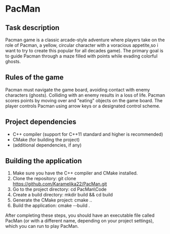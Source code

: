 # PacMan

## Task description

Pacman game is a classic arcade-style adventure where players take on the role of Pacman, a yellow, circular character with a voracious appetite,so i want to try to create this popular for all decades game).
The primary goal is to guide Pacman through a maze filled with points while evading colorful ghosts. 

## Rules of the game
Pacman must navigate the game board, avoiding contact with enemy characters (ghosts). Colliding with an enemy results in a loss of life.
Pacman scores points by moving over and "eating" objects on the game board.
The player controls Pacman using arrow keys or a designated control scheme.


## Project dependencies

- C++ compiler (support for C++11 standard and higher is recommended)
- CMake (for building the project)
- (additional dependencies, if any)

## Building the application

1. Make sure you have the C++ compiler and CMake installed.
2. Clone the repository: git clone https://github.com/Karamelika22/PacMan.git
3. Go to the project directory: cd PacMan\Code
4. Create a build directory: mkdir build && cd build
5. Generate the CMake project: cmake ..
6. Build the application: cmake --build .

After completing these steps, you should have an executable file called PacMan (or with a different name, depending on your project settings), which you can run to play PacMan.

